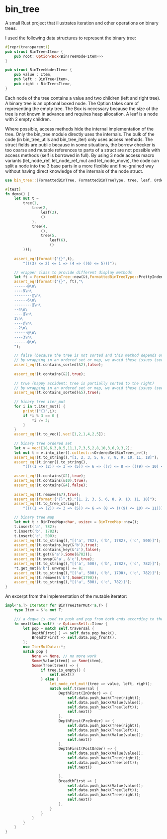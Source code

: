 # bin_tree

A small Rust project that illustrates iteration and other operations on binary trees.

I used the following data structures to represent the binary tree:

```rust
#[repr(transparent)]
pub struct BinTree<Item> {
    pub root: Option<Box<BinTreeNode<Item>>>
}

pub struct BinTreeNode<Item> {
    pub value : Item,
    pub left : BinTree<Item>,
    pub right : BinTree<Item>,
}
```

Each node of the tree contains a value and two children (left and right tree).
A binary tree is an optional boxed node. The Option takes care of representing the empty tree.
The Box is necessary because the size of the tree is not known in advance and requires heap allocation.
A leaf is a node with 2 empty children.

Where possible, access methods hide the internal implementation of the tree. 
Only the bin_tree module directly uses the internals. 
The bulk of the code (in bin_tree_utils and bin_tree_iter) only uses access methods.
The struct fields are public because in some situations, the borrow checker is too coarse
and mutable references to parts of a struct are not possible with access methods
(self is borrowed in full).
By using 3 node access macro variants (let_node_ref, let_node_ref_mut and let_node_move), the code can
split a node into the 3 base parts in a more flexible and fine-grained way without having direct
knowledge of the internals of the node struct.

```rust
use bin_tree::{FormattedBinTree, FormattedBinTreeType, tree, leaf, OrderedSetBinTree, BinTreeMap};

#[test]
fn demo() {
    let mut t = 
        tree(1,
            tree(2,
                leaf(3),
                ()
            ),
            tree(4,
                (),
                tree(5,
                    leaf(6),
                    ()
        )));
        
    assert_eq!(format!("{}",t),
        "(((3) <= 2) <= 1 => (4 => ((6) <= 5)))");

    // wrapper class to provide different display methods
    let ft = FormattedBinTree::new(&t,FormattedBinTreeType::PrettyIndent("--"));
    assert_eq!(format!("{}", ft),"\
    ------@\n\
    ----5\n\
    --------@\n\
    ------6\n\
    --------@\n\
    --4\n\
    ----@\n\
    1\n\
    ----@\n\
    --2\n\
    ------@\n\
    ----3\n\
    ------@\n\
    ");

    // false (because the tree is not sorted and this method depends on it for the search)
    // by wrapping in an ordered set or map, we avoid these issues (see below)
    assert_eq!(t.contains_sorted(&2),false);
    
    assert_eq!(t.contains(&2),true);
    
    // true (happy accident: tree is partially sorted to the right)
    // by wrapping in an ordered set or map, we avoid these issues (see below)
    assert_eq!(t.contains_sorted(&5),true);
    
    // binary tree iter_mut
    for i in t.iter_mut() {
        print!("{}",i);
        if *i % 3 == 0 {
            *i /= 3;
        }
    }
    assert_eq!(t.to_vec(),vec![1,2,1,4,2,5]);
    
    // binary tree ordered set
    let v = vec![18,6,3,8,5,11,1,7,3,5,2,8,10,3,6,9,3,2];
    let mut t = v.into_iter().collect::<OrderedSetBinTree<_>>();
    assert_eq!(t.to_string(),"[1, 2, 3, 5, 6, 7, 8, 9, 10, 11, 18]");
    assert_eq!(t.inner().to_string(),
        "((((1 => (2)) <= 3 => (5)) <= 6 => ((7) <= 8 => (((9) <= 10) <= 11))) <= 18)");
    
    assert_eq!(t.contains(&2),true);
    assert_eq!(t.contains(&10),true);
    assert_eq!(t.contains(&4),false);
    
    assert_eq!(t.remove(&7),true);
    assert_eq!(format!("{}",t),"[1, 2, 3, 5, 6, 8, 9, 10, 11, 18]");
    assert_eq!(t.to_tree_string(),
        "((((1 => (2)) <= 3 => (5)) <= 6 => (8 => (((9) <= 10) <= 11))) <= 18)");

    // binary tree map
    let mut t : BinTreeMap<char, usize> = BinTreeMap::new();
    t.insert('a', 782);
    t.insert('b', 1782);
    t.insert('c', 500);
    assert_eq!(t.to_string(),"[('a', 782), ('b', 1782), ('c', 500)]");
    assert_eq!(t.contains_key(&'b'),true);
    assert_eq!(t.contains_key(&'z'),false);
    assert_eq!(t.get(&'a'),Some(&782));
    assert_eq!(t.swap(&'a', &'c'),true);
    assert_eq!(t.to_string(),"[('a', 500), ('b', 1782), ('c', 782)]");
    *t.get_mut(&'b').unwrap() += 8;
    assert_eq!(t.to_string(),"[('a', 500), ('b', 1790), ('c', 782)]");
    assert_eq!(t.remove(&'b'),Some(1790));
    assert_eq!(t.to_string(),"[('a', 500), ('c', 782)]");
}
```

An excerpt from the implementation of the mutable iterator:

```rust
impl<'a,T> Iterator for BinTreeIterMut<'a,T> {
    type Item = &'a mut T;

    /// a deque is used to push and pop from both ends according to the specified traversal behavior
    fn next(&mut self) -> Option<Self::Item> {
        let pop = match self.traversal {
            DepthFirst(_) => self.data.pop_back(),
            BreadthFirst => self.data.pop_front(),
        };
        use IterMutData::*;
        match pop {
            None => None, // no more work
            Some(Value(item)) => Some(item),
            Some(Tree(tree)) => {
                if tree.is_empty() {
                    self.next()
                } else {
                    let_node_ref_mut!(tree => value, left, right);
                    match self.traversal {
                        DepthFirst(InOrder) => {
                            self.data.push_back(Tree(right));
                            self.data.push_back(Value(value));
                            self.data.push_back(Tree(left));
                            self.next()
                        },
                        DepthFirst(PreOrder) => {
                            self.data.push_back(Tree(right));
                            self.data.push_back(Tree(left));
                            self.data.push_back(Value(value));
                            self.next()
                        },
                        DepthFirst(PostOrder) => {
                            self.data.push_back(Value(value));
                            self.data.push_back(Tree(right));
                            self.data.push_back(Tree(left));
                            self.next()

                        },
                        BreadthFirst => {
                            self.data.push_back(Value(value));
                            self.data.push_back(Tree(left));
                            self.data.push_back(Tree(right));
                            self.next()
                        },
                    }
                }
            }
        }
    }
}
```
